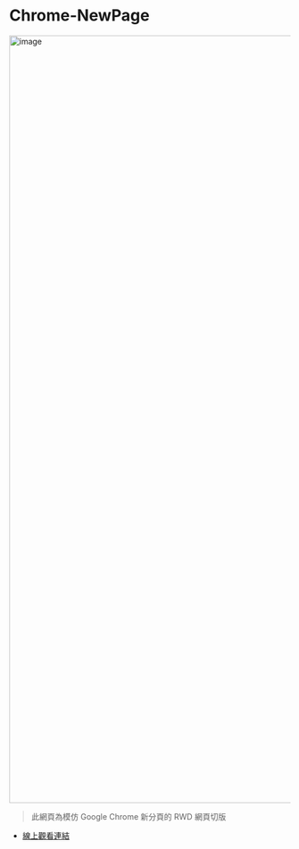 # Chrome-NewPage
<img width="1377" alt="image" src="https://github.com/linyawun/Chrome-NewPage/assets/29305653/d9f7ddf3-143d-4e62-9e36-1b7b50da66d1">

> 此網頁為模仿 Google Chrome 新分頁的 RWD 網頁切版
- [線上觀看連結](https://linyawun.github.io/Chrome-NewPage/)


